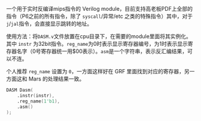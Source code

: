 一个用于实时反编译mips指令的 Verilog module，目前支持高老板PDF上全部的指令（P6之前的所有指令，除了 `syscall`/异常/etc 之类的特殊指令）其中，对于`j`/`jal`指令，会直接显示跳转的地址。

使用方法：将`DASM.v`文件放置在cpu目录下，在需要的module里面将其实例化。其中 `instr` 为32bit指令。`reg_name`为0时表示显示寄存器编号，为1时表示显示寄存器名字（0号寄存器统一用$00表示）。`asm`是一个字符串，表示反汇编结果，可以不连。

个人推荐 `reg_name` 设置为 `0`，一方面这样好在 GRF 里面找到对应的寄存器，另一方面这和 Mars 的处理结果一致。

```verilog
DASM Dasm(
    .instr(instr),
    .reg_name(1'b1),
    .asm()
);
```
